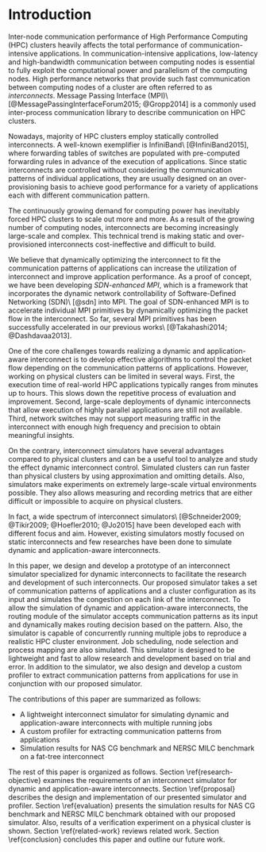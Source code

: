 # Introduction

<!-- 通信性能の重要性 -->
Inter-node communication performance of High Performance Computing (HPC)
clusters heavily affects the total performance of communication-intensive
applications. In communication-intensive applications, low-latency and
high-bandwidth communication between computing nodes is essential to fully
exploit the computational power and parallelism of the computing nodes.
High performance networks that provide such fast communication between
computing nodes of a cluster are often referred to as _interconnects_. Message
Passing Interface (MPI)\ [@MessagePassingInterfaceForum2015; @Gropp2014] is a
commonly used inter-process communication library to describe communication on
HPC clusters.

<!-- 現在の相互結合網のトレンド (静的、それ故の過剰投資) -->
Nowadays, majority of HPC clusters employ statically controlled interconnects.
A well-known exemplifier is InfiniBand\ [@InfiniBand2015], where forwarding
tables of switches are populated with pre-computed forwarding rules in advance
of the execution of applications. Since static interconnects are controlled
without considering the communication patterns of individual applications,
they are usually designed on an over-provisioning basis to achieve good
performance for a variety of applications each with different communication
pattern.

<!-- 相互結合網の大規模・複雑化と静的な相互結合網の限界 -->
The continuously growing demand for computing power has inevitably forced
HPC clusters to scale out more and more. As a result of the growing number of
computing nodes, interconnects are becoming increasingly large-scale and
complex. This technical trend is making static and over-provisioned
interconnects cost-ineffective and difficult to build.

<!-- 動的な相互結合網の提案 + SDN-enhanced MPI -->
We believe that dynamically optimizing the interconnect to fit the
communication patterns of applications can increase the utilization of
interconnect and improve application performance. As a proof of concept, we
have been developing _SDN-enhanced MPI_, which is a framework that
incorporates the dynamic network controllability of Software-Defined
Networking (SDN)\ [@sdn] into MPI. The goal of SDN-enhanced MPI is to
accelerate individual MPI primitives by dynamically optimizing the packet flow
in the interconnect. So far, several MPI primitives has been successfully
accelerated in our previous works\ [@Takahashi2014; @Dashdavaa2013].

<!-- 動的な相互結合網の実機での研究開発の難しさ -->
One of the core challenges towards realizing a dynamic and application-aware
interconnect is to develop effective algorithms to control the packet flow
depending on the communication patterns of applications. However, working on
physical clusters can be limited in several ways. First, the execution time of
real-world HPC applications typically ranges from minutes up to hours. This
slows down the repetitive process of evaluation and improvement. Second,
large-scale deployments of dynamic interconnects that allow execution of
highly parallel applications are still not available. Third, network switches
may not support measuring traffic in the interconnect with enough high
frequency and precision to obtain meaningful insights.

<!-- シミュレータの有用性 -->
On the contrary, interconnect simulators have several advantages compared to
physical clusters and can be a useful tool to analyze and study the effect
dynamic interconnect control. Simulated clusters can run faster than physical
clusters by using approximation and omitting details. Also, simulators make
experiments on extremely large-scale virtual environments possible. They also
allows measuring and recording metrics that are either difficult or impossible
to acquire on physical clusters.

<!-- 現在の相互結合網シミュレータの状況 -->
In fact, a wide spectrum of interconnect simulators\ [@Schneider2009;
@Tikir2009; @Hoefler2010; @Jo2015] have been developed each with different
focus and aim. However, existing simulators mostly focused on static
interconnects and few researches have been done to simulate dynamic and
application-aware interconnects.

<!-- この論文でつくるシミュレータ -->
In this paper, we design and develop a prototype of an interconnect simulator
specialized for dynamic interconnects to facilitate the research and
development of such interconnects. Our proposed simulator takes a set of
communication patterns of applications and a cluster configuration as its
input and simulates the congestion on each link of the interconnect. To allow
the simulation of dynamic and application-aware interconnects, the routing
module of the simulator accepts communication patterns as its input and
dynamically makes routing decision based on the pattern. Also, the simulator
is capable of concurrently running multiple jobs to reproduce a realistic HPC
cluster environment. Job scheduling, node selection and process mapping are
also simulated. This simulator is designed to be lightweight and fast to allow
research and development based on trial and error. In addition to the
simulator, we also design and develop a custom profiler to extract
communication patterns from applications for use in conjunction with our
proposed simulator.

<!-- この論文の貢献 -->
The contributions of this paper are summarized as follows:

- A lightweight interconnect simulator for simulating dynamic and
  application-aware interconnects with multiple running jobs
- A custom profiler for extracting communication patterns from applications
- Simulation results for NAS CG benchmark and NERSC MILC benchmark on a
  fat-tree interconnect

<!-- アウトライン -->
The rest of this paper is organized as follows. Section
\ref{research-objective} examines the requirements of an interconnect
simulator for dynamic and application-aware interconnects. Section
\ref{proposal} describes the design and implementation of our presented
simulator and profiler. Section \ref{evaluation} presents the simulation
results for NAS CG benchmark and NERSC MILC benchmark obtained with our
proposed simulator. Also, results of a verification experiment on a physical
cluster is shown. Section \ref{related-work} reviews related work. Section
\ref{conclusion} concludes this paper and outline our future work.
